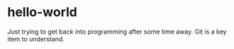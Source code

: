 # hello-world
Just trying to get back into programming after some time away.  Git is a key item to understand.
